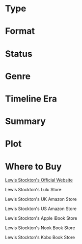 

# Type

# Format


# Status


# Genre


# Timeline Era


# Summary


# Plot

# Where to Buy

[Lewis Stockton's Official Website](https://www.lewisstockton.com/store)

Lewis Stockton's Lulu Store

Lewis Stockton's UK Amazon Store

Lewis Stockton's US Amazon Store

Lewis Stockton's Apple iBook Store

Lewis Stockton's Nook Book Store

Lewis Stockton's Kobo Book Store